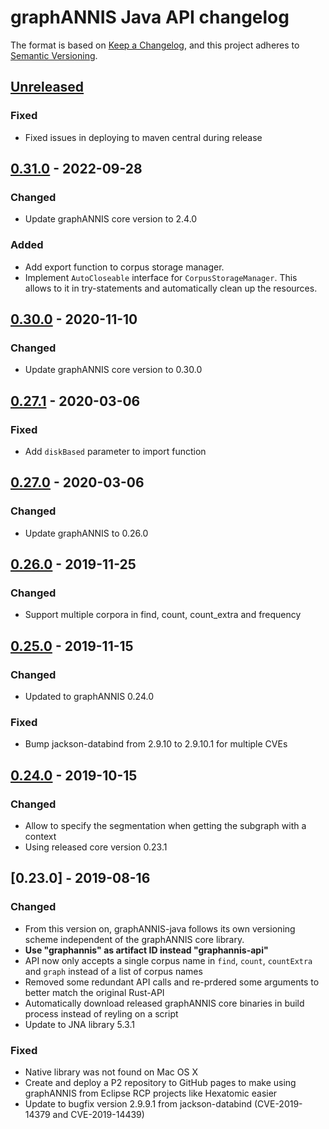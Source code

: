 # graphANNIS Java API changelog

The format is based on [Keep a Changelog](https://keepachangelog.com/en/1.0.0/),
and this project adheres to [Semantic Versioning](https://semver.org/spec/v2.0.0.html).

## [Unreleased]

### Fixed

- Fixed issues in deploying to maven central during release

## [0.31.0] - 2022-09-28

### Changed

- Update graphANNIS core version to 2.4.0

### Added

- Add export function to corpus storage manager.
- Implement `AutoCloseable` interface for `CorpusStorageManager`.
  This allows to it in try-statements and automatically clean up the resources.

## [0.30.0] - 2020-11-10

### Changed

- Update graphANNIS core version to 0.30.0

## [0.27.1] - 2020-03-06

### Fixed

- Add `diskBased` parameter to import function

## [0.27.0] - 2020-03-06

### Changed

- Update graphANNIS to 0.26.0

## [0.26.0] - 2019-11-25

### Changed

- Support multiple corpora in find, count, count_extra and frequency


## [0.25.0] - 2019-11-15

### Changed

- Updated to graphANNIS 0.24.0

### Fixed

- Bump jackson-databind from 2.9.10 to 2.9.10.1 for multiple CVEs

## [0.24.0] - 2019-10-15

### Changed

- Allow to specify the segmentation when getting the subgraph with a context
- Using released core version 0.23.1

## [0.23.0] - 2019-08-16


### Changed

- From this version on, graphANNIS-java follows its own versioning scheme independent of the graphANNIS core library.
- **Use "graphannis" as artifact ID instead "graphannis-api"**
- API now only accepts a single corpus name in `find`, `count`, `countExtra` and `graph` instead of a list of corpus names
- Removed some redundant API calls and re-prdered some arguments to better match the original Rust-API
- Automatically download released graphANNIS core binaries in build process instead of reyling on a script
- Update to JNA library 5.3.1

### Fixed

- Native library was not found on Mac OS X
- Create and deploy a P2 repository to GitHub pages to make using graphANNIS from Eclipse RCP projects like Hexatomic easier
- Update to bugfix version 2.9.9.1 from jackson-databind (CVE-2019-14379 and CVE-2019-14439)

[Unreleased]: https://github.com/korpling/graphANNIS-java/compare/v0.31.0...HEAD
[0.31.0]: https://github.com/korpling/graphANNIS-java/compare/v0.30.0...v0.31.0
[0.30.0]: https://github.com/korpling/graphANNIS-java/compare/v0.27.1...v0.30.0
[0.27.1]: https://github.com/korpling/graphANNIS-java/compare/v0.27.0...v0.27.1
[0.27.0]: https://github.com/korpling/graphANNIS-java/compare/v0.26.0...v0.27.0
[0.26.0]: https://github.com/korpling/graphANNIS-java/compare/v0.25.0...v0.26.0
[0.25.0]: https://github.com/korpling/graphANNIS-java/compare/v0.24.0...v0.25.0
[0.24.0]: https://github.com/korpling/graphANNIS-java/compare/v0.23.0...v0.24.0
